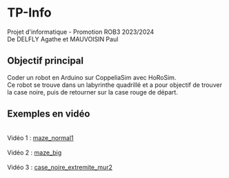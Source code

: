 # TP-Info
Projet d'informatique - Promotion ROB3 2023/2024
<br>De DELFLY Agathe et MAUVOISIN Paul<br>

## Objectif principal
<h>Coder un robot en Arduino sur CoppeliaSim avec HoRoSim.</h>
<br>Ce robot se trouve dans un labyrinthe quadrillé et a pour objectif de trouver la case noire, puis de retourner sur la case rouge de départ.</br>

## Exemples en vidéo
<br> Vidéo 1 : [maze_normal1](https://www.youtube.com/watch?v=HaleZ_vFznU&ab_channel=PaulMauvoisin) </br>
<br> Vidéo 2 : [maze_big](https://www.youtube.com/watch?v=fDX4a9C5hy8&ab_channel=PaulMauvoisin) </br>
<br> Vidéo 3 : [case_noire_extremite_mur2](https://www.youtube.com/watch?v=wzbpw3iPApY&ab_channel=PaulMauvoisin) </br>

